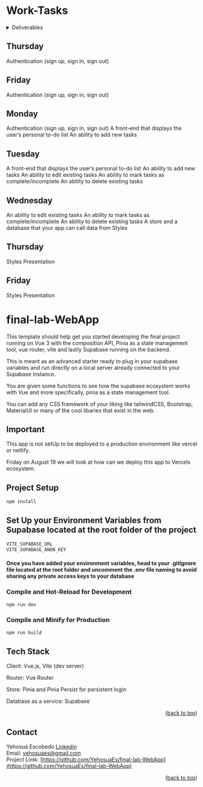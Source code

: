 <div id="top"></div>

# Work-Tasks

<!-- TABLE OF CONTENTS -->
<details>
  <summary>Deliverables</summary>
  <p>The functionality should include:</p>
  <ul>
    <li>
      <p>Authentication (sign up, sign in, sign out)</p>
   </li>
    <li>
      <p>A front-end that displays the user’s personal to-do list</p>
   </li>
    <li>
      <p>An ability to add new tasks</p>
   </li>
    <li>
      <p>An ability to edit existing tasks</p>
   </li>
    <li>
      <p>An ability to mark tasks as complete/incomplete</p>
   </li>
    <li>
      <p>An ability to delete existing tasks</p>
   </li>
    <li>
      <p>A store and a database that your app can call data from</p>
   </li>
  </ul>
</details>

## Thursday

<a>Authentication (sign up, sign in, sign out)</a>

## Friday

<a>Authentication (sign up, sign in, sign out)</a>

## Monday

<a>Authentication (sign up, sign in, sign out)</a>
<a>A front-end that displays the user’s personal to-do list</a>
<a>An ability to add new tasks</a>

## Tuesday

<a>A front-end that displays the user’s personal to-do list</a>
<a>An ability to add new tasks</a>
<a>An ability to edit existing tasks</a>
<a>An ability to mark tasks as complete/incomplete</a>
<a>An ability to delete existing tasks</a>

## Wednesday

<a>An ability to edit existing tasks</a>
<a>An ability to mark tasks as complete/incomplete</a>
<a>An ability to delete existing tasks</a>
<a>A store and a database that your app can call data from</a>
<a>Styles</a>

## Thursday

<a>Styles</a>
<a>Presentation</a>

## Friday

<a>Styles</a>
<a>Presentation</a>

# final-lab-WebApp

This template should help get you started developing the final project running on Vue 3 with the composition API, Pinia as a state management tool, vue router, vite and lastly Supabase running on the backend.

This is meant as an advanced starter ready to plug in your supabase variables and run directly on a local server already connected to your Supabase instance.

You are given some functions to see how the supabase ecosystem works with Vue and more specifically, pinia as a state management tool.

You can add any CSS framework of your liking like tailwindCSS, Bootstrap, MaterialUI or many of the cool libaries that exist in the web.

## Important

This app is not setUp to be deployed to a production environment like vercel or netlify.

Friday on August 19 we will look at how can we deploy this app to Vercels ecosystem.

## Project Setup

```sh
npm install
```

## Set Up your Environment Variables from Supabase located at the root folder of the project

```sh
VITE_SUPABASE_URL
VITE_SUPABASE_ANON_KEY
```

#### Once you have added your environment variables, head to your .gitIgnore file located at the root folder and uncomment the .env file naming to avoid sharing any private access keys to your database

### Compile and Hot-Reload for Development

```sh
npm run dev
```

### Compile and Minify for Production

```sh
npm run build
```

## Tech Stack

<p>Client: Vue.js, Vite (dev server)</p>
<p>Router: Vue Router</p>
<p>Store: Pinia and Pinia Persist for persistent login</p>
<p>Database as a service: Supabase</p>

<p align="right">(<a href="#top">back to top</a>)</p>

## Contact

Yehosuá Escobedo [Linkedin](https://www.linkedin.com/in/edgaryehosuaescobedo/)  
Email: yehosuaes@gmail.com
</br>
Project Limk: [https://github.com/YehosuaEs/final-lab-WebApp](https://github.com/YehosuaEs/final-lab-WebApp)

<p align="right">(<a href="#top">back to top</a>)</p>
